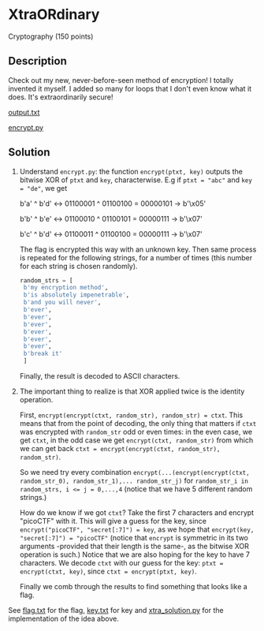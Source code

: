 # XtraORdinary
Cryptography (150 points)
## Description
Check out my new, never-before-seen method of encryption! I totally invented it myself. I added so many for loops that I don't even know what it does. It's extraordinarily secure!

[output.txt](./output.txt)

[encrypt.py](./encrypt.py)

## Solution

1. Understand ```encrypt.py```: the function ```encrypt(ptxt, key)``` outputs the bitwise XOR of ```ptxt``` and ```key```, characterwise. E.g if ```ptxt = "abc"``` and ```key = "de"```, we get

      b'a' ^ b'd' <-> 01100001 ^ 01100100 = 00000101 -> b'\x05'
   
      b'b' ^ b'e' <-> 01100010 ^ 01100101 = 00000111 -> b'\x07'
   
      b'c' ^ b'd' <-> 01100011 ^ 01100100 = 00000111 -> b'\x07'

   The flag is encrypted this way with an unknown key. Then same process is repeated for the following strings, for a number of times (this number for each string is chosen randomly).

      ```python
      random_strs = [
       b'my encryption method',
       b'is absolutely impenetrable',
       b'and you will never',
       b'ever',
       b'ever',
       b'ever',
       b'ever',
       b'ever',
       b'ever',
       b'break it'
       ]
      ```
   Finally, the result is decoded to ASCII characters.

2. The important thing to realize is that XOR applied twice is the identity operation.

   First, ```encrypt(encrypt(ctxt, random_str), random_str) = ctxt```. This means that from the point of decoding, the only thing that matters if ```ctxt``` was encrypted with ```random_str``` odd or even times: in the even case, we get ```ctxt```, in the odd case we get ```encrypt(ctxt, random_str)``` from which we can get back ```ctxt = encrypt(encrypt(ctxt, random_str), random_str)```.

   So we need try every combination ```encrypt(...(encrypt(encrypt(ctxt, random_str_0), random_str_1),... random_str_j)``` for ```random_str_i in random_strs, i <= j = 0,...,4``` (notice that we have 5 different random strings.)

   How do we know if we got ```ctxt```? Take the first 7 characters and encrypt "picoCTF" with it. This will give a guess for the key, since ```encrypt("picoCTF", "secret[:7]") = key```, as we hope that ```encrypt(key, "secret[:7]") = "picoCTF"``` (notice that ```encrypt``` is symmetric in its two arguments -provided that their length is the same-, as the bitwise XOR operation is such.) Notice that we are also hoping for the key to have 7 characters. We decode ```ctxt``` with our guess for the key: ```ptxt = encrypt(ctxt, key)```, since ```ctxt = encrypt(ptxt, key)```.

   Finally we comb through the results to find something that looks like a flag.

See [flag.txt](./flag.txt) for the flag, [key.txt](./key.txt) for key and [xtra_solution.py](./xtra_solution.py) for the implementation of the idea above.
